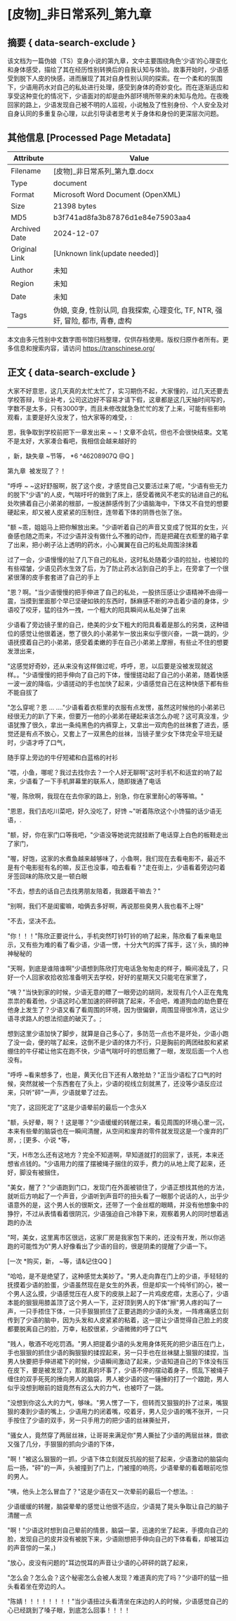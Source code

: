 # [皮物]_非日常系列_第九章



## 摘要  { data-search-exclude }

<!-- tcd_abstract -->
该文档为一篇伪娘（TS）变身小说的第九章，文中主要围绕角色‘少语’的心理变化和身体感受，描绘了其在经历性别转换后的自我认知与体验。故事开始时，少语感受到脱下人皮的快感，进而展现了其对自身性别认同的探索。在一个柔和的氛围下，少语用药水对自己的私处进行处理，感受到身体的奇妙变化。而在逐渐适应和享受这种变化的情况下，少语面对的却是由外部环境所带来的未知与危险。在夜晚回家的路上，少语发现自己被不明的人监视，小说触及了性别身份、个人安全及对自身认同的多重复杂心理，以此引导读者思考关于身体和身份的更深层次问题。

<!-- tcd_abstract_end -->

## 其他信息 [Processed Page Metadata]

| Attribute       | Value                                  |
|-----------------|----------------------------------------|
| Filename        | [皮物]_非日常系列_第九章.docx                             |
| Type            | document                                 |
| Format          | Microsoft Word Document (OpenXML)                               |
| Size            | 21398 bytes                           |
| MD5             | b3f741ad8fa3b87876d1e84e75903aa4                                  |
| Archived Date   | 2024-12-07                             |
| Original Link   | [Unknown link(update needed)]                         |
| Author          | 未知                               |
| Region          | 未知                               |
| Date            | 未知                                 |
| Tags            | 伪娘, 变身, 性别认同, 自我探索, 心理变化, TF, NTR, 强奸, 冒险, 都市, 青春, 虚构                                 |

本文由多元性别中文数字图书馆归档整理，仅供存档使用。版权归原作者所有。更多信息和搜索内容，请访问 <https://transchinese.org/>


## 正文 { data-search-exclude }

<!-- tcd_main_text -->
大家不好意思，这几天真的太忙太忙了，实习期伤不起，大家懂的，过几天还要去学校答辩，毕业补考，公司这边好不容易才请下假，这章都是这几天抽时间写的，字数不是太多，只有3000字，而且未修改就急急忙忙的发了上来，可能有些影响观看，主要是好久没发了，怕大家等的难受，:

恩，我争取到学校前把下一章发出来 ~ ~！文章不会坑，但也不会很快结束。文笔不是太好，大家凑合看吧，我相信会越来越好的

，新，缺失章 ~节等， *6 ^46208907Q @Q ]

第九章  被发现了？！

"呼呼 ~ ~这好舒服啊，脱了这个皮，才感觉自己又要活过来了呢，"少语有些无力的脱下"少语"的人皮，气喘吁吁的做到了床上，感受着微风不老实的钻进自己的私处吹拂着自己小弟弟的根部，一股迷醉感传到了少语脑海中，下体又不自觉的想要硬起来，却又被人皮紧紧的压制住，连带着下体的阴唇也张了张。

"额 ~乖，姐姐马上把你解放出来。"少语听着自己的声音又变成了悦耳的女生，兴奋感也随之而来，不过少语并没有做什么不雅的动作，而是把藏在衣柜里的箱子拿了出来，把小刷子沾上透明的药水，小心翼翼在自己的私处周围涂抹着

过了一会，少语慢慢的扯了几下自己的私处，这时私处随着少语的拉扯，也被拉的有些褶皱，少语见药水生效了后，为了防止药水沾到自己的手上，在旁拿了一个很紧很薄的皮手套套进了自己的手上

"恩？啊。"当少语慢慢的把手伸进了自己的私处，一股挤压感让少语精神不由得一震，当摸到里面那个早已坚硬如铁的东西时，酥麻感不断的冲击着少语的身体，少语咬了咬牙，猛的往外一拽，一个粗大的阳具瞬间从私处弹了出来

少语看了旁边镜子里的自己，绝美的少女下粗大的阳具看着是那么的另类，这种错位的感觉让他很着迷，憋了很久的小弟弟乍一放出来似乎很兴奋，一跳一跳的，少语抚摸着自己的小弟弟，感受着柔嫩的手在自己小弟弟上摩擦，有些止不住的想要发泄出来，

"这感觉好奇妙，还从来没有这样做过呢，呼呼，恩，以后要是没被发现就这样。。"少语慢慢的把手伸向了自己的下体，慢慢搓动起了自己的小弟弟，随着快感一波一波的降临，少语搓动的手也加快了起来，少语感觉自己在这种快感下都有些不能自拔了

"怎么穿呢？恩 ... ...."少语看着衣柜里的衣服有点发愣，虽然这时候他的小弟弟已经很无力的趴了下来，但要万一他的小弟弟在硬起来该怎么办呢？这可真没准，少语犹豫了很久，拿出一条纯黑色的内裤穿上，又拿出一双肉色的丝袜套了进去，感觉还是有点不放心，又套上了一双黑色的丝袜，当镜子里少女下体完全平坦无疑时，少语才呼了口气，

随手穿上旁边的牛仔短裙和白蓝格的衬衫

"喂，小鱼，哪呢？我过去找你去？一个人好无聊啊"这时手机不和适宜的响了起来，少语看了一下手机屏幕里的联系人，随即拨通了电话

"喔，陈欣啊，我现在在去你家的路上，别急，你在家里耐心的等等嘛。"

"恩恩，我们去吃川菜吧，好久没吃了，好馋 ~"听着陈欣这个小馋猫的话少语无语，.

"额，好，你在家门口等我吧，"少语没等她说完就挂断了电话穿上白色的板鞋走出了家门，

"喔，好饱，这家的水煮鱼越来越够味了，小鱼啊，我们现在去看电影不，最近不是有个电影挺有名的嘛，反正也没事，咱去看看？"走在街上，少语看着旁边叼着牙签回味的陈欣又是一顿白眼

"不去，想去的话自己去找男朋友陪着，我跟着干嘛去？"

"别啊，我们不是闺蜜嘛，咱俩去多好啊，再说那些臭男人我也看不上呀"

"不去，坚决不去。

"你！！！"陈欣正要说什么，手机突然叮铃叮铃的响了起来，陈欣看了看来电显示，又有些为难的看了看少语，少语一愣，十分大气的挥了挥手，这丫头，搞的神神秘秘的

"天啊，到底是谁陪谁啊"少语想到陈欣打完电话急匆匆走的样子，瞬间凌乱了，只好一个人回家收拾收拾准备明天去学校，好好的星期天又只能宅在家里了，

"咦？"当快到家的时候，少语无意的瞟了一眼旁边的胡同，发现有几个人正在鬼鬼祟祟的看着他，少语这时心里加速的砰砰跳了起来，不会吧，难道狗血的劫色要在他身上发生了？少语又看了看周围的环境，因为很偏僻，周围显得很冷清，这让少语寻求路人的想法彻底的破灭了。;

想到这里少语加快了脚步，就算是自己多心了，多防范一点也不是坏处，少语小跑了没一会，便的喘了起来，这倒不是少语的体力不行，只是胸前的两团硅胶和紧紧绷住的牛仔裙让他实在跑不快，少语气喘吁吁的想后撇了一眼，发现后面一个人也没有。

"呼呼 ~看来想多了，也是，黄天化日下还有人敢抢劫？"正当少语松了口气的时候，突然就被一个东西套在了头上，少语的视线立刻就黑了，还没等少语反应过来，只听"砰"一声，少语就晕了过去。

"完了，这回死定了"这是少语晕前的最后一个念头X

"额，头好晕，啊？！这是哪？"少语缓缓的转醒过来，看见周围的环境心里一沉，本来有些晕的脑袋也在一瞬间清醒，从空间和废弃的零件就发现这是一个废弃的厂房，;
[更多、小说 *等，

"天，H市怎么还有这地方？完全不知道啊，早知道就打的回家了，该死，本来还想省点钱的。"少语用力的摆了摆被绳子捆住的双手，费力的从地上爬了起来，还好，脚没有被捆住， 

"美女，醒了？"少语跑到门口，发现门在外面被锁住了，少语正想找其他的方法，就听后方响起了一个声音，少语听到声音吓的扭头看了一眼那个说话的人，出乎少语意外的是，这个男人长的很斯文，还带了一个金丝框的眼睛，并没有他想象中的狰狞，不过从表情看着很阴沉，少语强迫自己冷静下来，观察着男人的同时想着逃跑的办法

"呵，美女，这里离市区很远，这家厂房是我家包下来的，还没有开发，所以你逃跑的可能性为0"男人好像看出了少语的目的，很是阴柔的提醒了少语一下。

 [一次 *购买，新， ~等，请&记住QQ ]

"哈哈，是不是绝望了，这种感觉太美妙了。"男人走向靠在门上的少语，手轻轻的抚摸着少语的脸蛋，少语虽然现在是女生的外表，但是却实一个纯爷们的心，被一个男人这么摸，少语感觉压在人皮下的皮肤上起了一片鸡皮疙瘩，太恶心了，少语本能的狠狠用膝盖顶了这个男人一下，正好顶到男人的下体"擦"男人疼的叫了一声，一只手捂住下体，一只手狠狠抓住了正要逃跑的少语的头发，一阵疼痛感立刻传到了少语的脑中，因为头发和人皮紧紧的粘着，这一提让少语觉得自己脸上的皮都要脱离自己的脸，万幸，粘胶很紧，少语微微的呼了口气

"贱人，敬酒不吃吃罚酒。"男人把提着少语的头发用身体死死的把少语压在门上，手也狠狠的抓住少语的胸狠狠的揉捏起来，另一只手也在丝袜腿上狠狠的揉捏，当男人快要把手伸进裙下的时候，少语瞬间激动了起来，少语知道自己的下体没有压在皮下，要是被发现了，那就真的坏事了，少语不停的摆动着身子，慌乱下被绳子缠住的双手死死的捶向男人的脑袋，男人被少语的这一锤捶的打了一个踉跄，男人似乎没想到眼前的妞竟然有这么大的力气，也被吓了一跳。

"没想到你这么大的力气，够味。"男人愣了一下，但转而又狠狠的扑了过来，嘴狠狠的凑到少语的嘴上，少语用力的闭着嘴，咬着牙，男人见少语的嘴不张开，一只手按住了少语的双手，另一只手用力的把少语的丝袜撕扯开，

"骚女人，竟然穿了两层丝袜，让哥哥来满足你"男人撕扯了少语的两层丝袜，兽欲又强了几分，手狠狠的抓向少语的下体，

"啊！"被这么狠狠的一抓，少语下体立刻就反抗般的挺了起来，少语激动的脑袋向后一扬，"砰"的一声，头被撞到了门上，门被撞的响亮，少语晕晕的看着眼前吃惊的男人。

"咦，他头上怎么冒血了？"这是少语在又一次晕前的最后一个想法。: 

少语缓缓的转醒，脑袋晕晕的感觉让他很不适应，少语晃了晃头争取让自己的脑子清醒一点

"啊！"少语这时想到自己晕前的情景，脑袋一蒙，迅速的坐了起来，手摸向自己的脸，发现自己的皮并没有被脱下来，少语刚想把手伸向自己的下体看看，却被耳边的声音惊的一呆，)

"放心，皮没有问题的"耳边悦耳的声音让少语的心砰砰的跳了起来，

"怎么会？怎么会？这个秘密怎么会被人发现？难道真的完了吗？"少语吓的猛一扭头看着坐在旁边的人。

"陈婧！！！！！！！！"当少语扭过头看清坐在床边的人的时候，少语感觉自己的心已经跳到了嗓子眼，到底怎么回事！！！！
<!-- tcd_main_text_end -->

